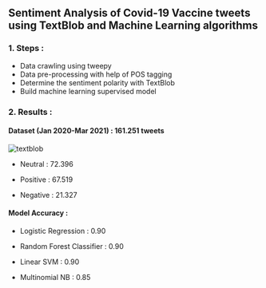 
## Sentiment Analysis of Covid-19 Vaccine tweets using TextBlob and Machine Learning algorithms


### 1. Steps :
- Data crawling using tweepy  
- Data pre-processing with help of POS tagging
- Determine the sentiment polarity with TextBlob
- Build machine learning supervised model



### 2. Results :
#### Dataset (Jan 2020-Mar 2021) : 161.251 tweets

![textblob](https://user-images.githubusercontent.com/37769960/144741330-761efd20-d803-4620-b915-d0b493d6ef59.png)


- Neutral  : 72.396 

- Positive : 67.519

- Negative : 21.327



#### Model Accuracy : 

- Logistic Regression	  : 0.90

- Random Forest Classifier : 0.90

- Linear SVM		  : 0.90

- Multinomial NB		  : 0.85
